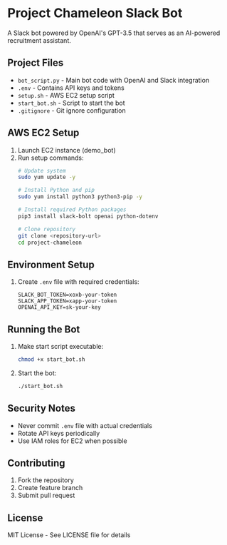 # Project Chameleon Slack Bot

A Slack bot powered by OpenAI's GPT-3.5 that serves as an AI-powered recruitment assistant.

## Project Files
- `bot_script.py` - Main bot code with OpenAI and Slack integration 
- `.env` - Contains API keys and tokens
- `setup.sh` - AWS EC2 setup script
- `start_bot.sh` - Script to start the bot
- `.gitignore` - Git ignore configuration

## AWS EC2 Setup
1. Launch EC2 instance (demo_bot)
2. Run setup commands:
   ```bash
   # Update system
   sudo yum update -y
   
   # Install Python and pip
   sudo yum install python3 python3-pip -y
   
   # Install required Python packages
   pip3 install slack-bolt openai python-dotenv

   # Clone repository
   git clone <repository-url>
   cd project-chameleon
   ```

## Environment Setup
1. Create `.env` file with required credentials:
   ```
   SLACK_BOT_TOKEN=xoxb-your-token
   SLACK_APP_TOKEN=xapp-your-token
   OPENAI_API_KEY=sk-your-key
   ```

## Running the Bot
1. Make start script executable:
   ```bash
   chmod +x start_bot.sh
   ```

2. Start the bot:
   ```bash
   ./start_bot.sh
   ```

## Security Notes
- Never commit `.env` file with actual credentials
- Rotate API keys periodically
- Use IAM roles for EC2 when possible

## Contributing
1. Fork the repository
2. Create feature branch
3. Submit pull request

## License
MIT License - See LICENSE file for details
